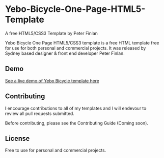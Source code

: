# Yebo-Bicycle-One-Page-HTML5-Template
A free HTML5/CSS3 Template by Peter Finlan

Yebo Bicycle One Page HTML5/CSS3 template is a free HTML template free for use for both personal and commercial projects. 
It was released by Sydney based designer & front end developer Peter Finlan.

## Demo

<a href="https://dribbble.com/shots/1539580-Freebie-Yebo-Flat-HTML5-CSS3-Template">See a live demo of Yebo Bicycle template here</a> 

## Contributing

I encourage contributions to all of my templates and I will endevour to review all pull requests submitted.

Before contributing, please see the Contributing Guide (Coming soon).

## License

Free to use for personal and commercial projects. 
